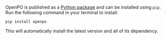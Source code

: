 OpenPO is published as a [Python package](https://pypi.org/project/openpo/) and can be installed using `pip`. Run the following command in your terminal to install:

```
pip install openpo
```

This will automatically install the latest version and all of its dependency.